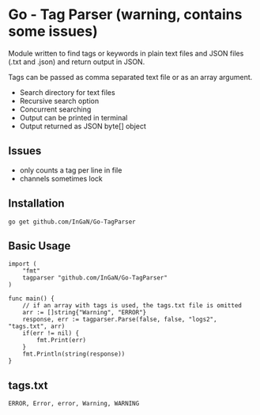 # Go - Tag Parser (warning, contains some issues)

Module written to find tags or keywords in plain text files and JSON files (.txt and .json) and return output in JSON.

Tags can be passed as comma separated text file or as an array argument.

* Search directory for text files
* Recursive search option
* Concurrent searching
* Output can be printed in terminal
* Output returned as JSON byte[] object

## Issues
* only counts a tag per line in file
* channels sometimes lock

## Installation
```
go get github.com/InGaN/Go-TagParser
```

## Basic Usage
```
import (
	"fmt"
	tagparser "github.com/InGaN/Go-TagParser"
)

func main() {	
	// if an array with tags is used, the tags.txt file is omitted
	arr := []string{"Warning", "ERROR"}
	response, err := tagparser.Parse(false, false, "logs2", "tags.txt", arr)
	if(err != nil) {
		fmt.Print(err)
	}
	fmt.Println(string(response))	
}
```

## tags.txt
```
ERROR, Error, error, Warning, WARNING
```